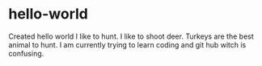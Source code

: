 # hello-world
Created hello world
I like to hunt.
I like to shoot deer.
Turkeys are the best animal to hunt.
I am currently trying to learn coding and git hub witch is confusing.
